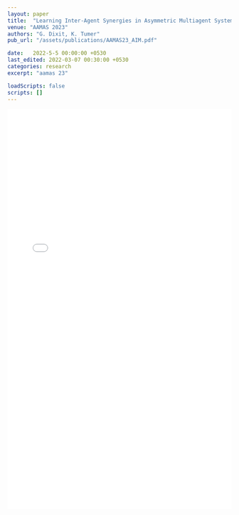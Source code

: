 ```yaml
---
layout: paper
title:  "Learning Inter-Agent Synergies in Asymmetric Multiagent Systems"
venue: "AAMAS 2023"
authors: "G. Dixit, K. Tumer"
pub_url: "/assets/publications/AAMAS23_AIM.pdf"

date:   2022-5-5 00:00:00 +0530
last_edited: 2022-03-07 00:30:00 +0530
categories: research
excerpt: "aamas 23"

loadScripts: false
scripts: []
---
```


<iframe width="100%" height="900" src="//jsfiddle.net/gauravdixitv/6sec7njp/embedded/" allowpaymentrequest allowfullscreen="allowfullscreen" frameborder="0"></iframe>